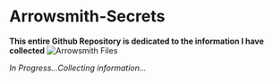# Arrowsmith-Secrets

**This entire Github Repository is dedicated to the information I have collected**
![Arrowsmith Files](https://user-images.githubusercontent.com/122270718/212062483-00040817-08e6-43bc-9b40-55b9064ae697.png)

*In Progress...Collecting information...*
